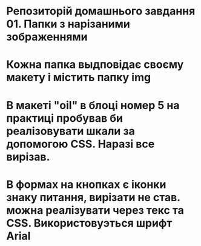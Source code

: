 # Репозиторій домашнього завдання 01. Папки з нарізаними зображеннями

# Кожна папка выдповідає своєму макету і містить папку img

# В макеті "oil" в блоці номер 5 на практиці пробував би реалізовувати шкали за допомогою CSS. Наразі все вирізав.

# В формах на кнопках є іконки знаку питання, вирізати не став. можна реалізувати через текс та СSS. Використовуэться шрифт Arial